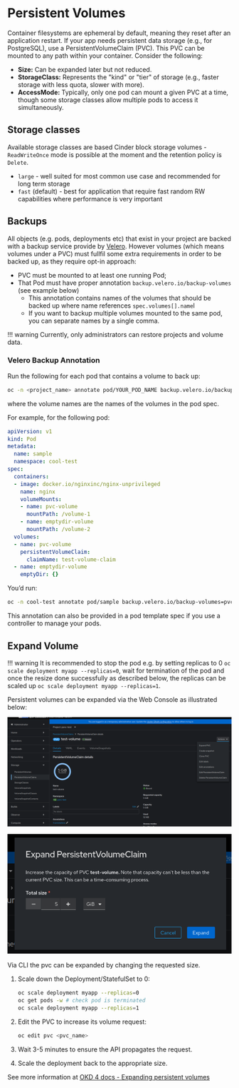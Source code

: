 # Persistent Volumes

Container filesystems are ephemeral by default, meaning they reset after an application restart. If your app needs persistent data storage (e.g., for PostgreSQL), use a PersistentVolumeClaim (PVC). This PVC can be mounted to any path within your container. Consider the following:

- **Size:** Can be expanded later but not reduced.
- **StorageClass:** Represents the "kind" or "tier" of storage (e.g., faster storage with less quota, slower with more).
- **AccessMode:** Typically, only one pod can mount a given PVC at a time, though some storage classes allow multiple pods to access it simultaneously.

## Storage classes

Available storage classes are based Cinder block storage volumes - `ReadWriteOnce` mode is possible at the moment and the retention policy is `Delete`.

- `large` - well suited for most common use case and recommended for long term storage
- `fast` (default) - best for application that require fast random RW capabilities where performance is very important

## Backups

All objects (e.g. pods, deployments etc) that exist in your project are backed with a backup service provide by [Velero](https://velero.io). However volumes (which means volumes under a PVC) must fullfil some extra requirements in order to be backed up, as they require opt-in approach:

- PVC must be mounted to at least one running Pod;
- That Pod must have proper annotation `backup.velero.io/backup-volumes` (see example below)
    - This annotation contains names of the volumes that should be backed up where name references `spec.volumes[].name`l
    - If you want to backup multiple volumes mounted to the same pod, you can separate names by a single comma.

!!! warning
    Currently, only administrators can restore projects and volume data.

###  Velero Backup Annotation

Run the following for each pod that contains a volume to back up:

```bash
oc -n <project_name> annotate pod/YOUR_POD_NAME backup.velero.io/backup-volumes=YOUR_VOLUME_NAME_1,YOUR_VOLUME_NAME_2,...
```
where the volume names are the names of the volumes in the pod spec.

For example, for the following pod:
```yaml
apiVersion: v1
kind: Pod
metadata:
  name: sample
  namespace: cool-test
spec:
  containers:
  - image: docker.io/nginxinc/nginx-unprivileged
    name: nginx
    volumeMounts:
    - name: pvc-volume
      mountPath: /volume-1
    - name: emptydir-volume
      mountPath: /volume-2
  volumes:
  - name: pvc-volume
    persistentVolumeClaim:
      claimName: test-volume-claim
  - name: emptydir-volume
    emptyDir: {}
```
You’d run:

```bash
oc -n cool-test annotate pod/sample backup.velero.io/backup-volumes=pvc-volume,emptydir-volume
```

This annotation can also be provided in a pod template spec if you use a controller to manage your pods.

## Expand Volume

!!! warning
    It is recommended to stop the pod e.g. by setting replicas to 0 `oc scale deployment myapp --replicas=0`, wait for termination of the pod and once the resize done successfully as described below, the replicas can be scaled up `oc scale deployment myapp --replicas=1`.

Persistent volumes can be expanded via the Web Console as illustrated below:

![Container Platform Volume expand](../images/cp-volume-expand.png)

![Container Platform Volume Expand](../images/cp-volume-dialog.png)

Via CLI the pvc can be expanded by changing the requested size.

1. Scale down the Deployment/StatefulSet to 0:

    ```bash
    oc scale deployment myapp --replicas=0
    oc get pods -w # check pod is terminated
    oc scale deployment myapp --replicas=1
    ```

2. Edit the PVC to increase its volume request:

    ```bash
    oc edit pvc <pvc_name>
    ```

3. Wait 3-5 minutes to ensure the API propagates the request.

4. Scale the deployment back to the appropriate size.

See more information at [OKD 4 docs - Expanding persistent volumes](https://docs.okd.io/4.15/storage/expanding-persistent-volumes.html)